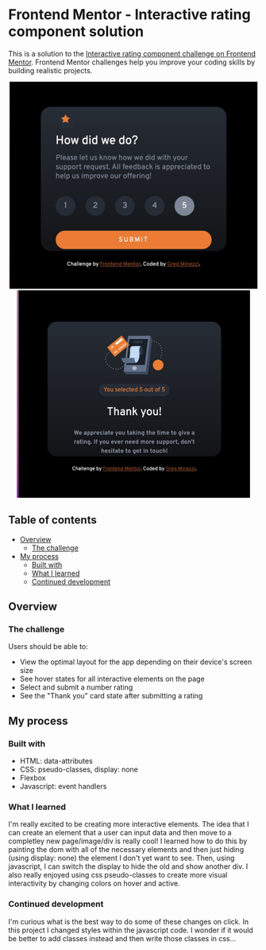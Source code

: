 # Frontend Mentor - Interactive rating component solution

This is a solution to the [Interactive rating component challenge on Frontend Mentor](https://www.frontendmentor.io/challenges/interactive-rating-component-koxpeBUmI). Frontend Mentor challenges help you improve your coding skills by building realistic projects. 

<center>
<img src="./images/screenshot1.jpg" width=500>
<img src="./images/screenshot2.jpg" width=470 />
</center>

## Table of contents

- [Overview](#overview)
  - [The challenge](#the-challenge)
- [My process](#my-process)
  - [Built with](#built-with)
  - [What I learned](#what-i-learned)
  - [Continued development](#continued-development)


## Overview

### The challenge

Users should be able to:

- View the optimal layout for the app depending on their device's screen size
- See hover states for all interactive elements on the page
- Select and submit a number rating
- See the "Thank you" card state after submitting a rating


## My process

### Built with

- HTML: data-attributes
- CSS: pseudo-classes, display: none
- Flexbox
- Javascript: event handlers


### What I learned

I'm really excited to be creating more interactive elements.  The idea that I can create an element that a user can input data and then move to a completley new page/image/div is really cool!  I learned how to do this by painting the dom with all of the necessary elements and then just hiding (using display: none) the element I don't yet want to see.  Then, using javascript, I can switch the display to hide the old and show another div.  I also really enjoyed using css pseudo-classes to create more visual interactivity by changing colors on hover and active.

### Continued development

I'm curious what is the best way to do some of these changes on click.  In this project I changed styles within the javascript code.  I wonder if it would be better to add classes instead and then write those classes in css...